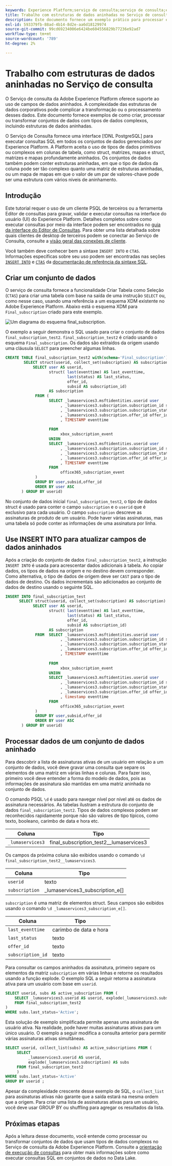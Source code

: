 ```yaml
---
keywords: Experience Platform;serviço de consulta;serviço de consulta;estruturas de dados aninhadas;dados aninhados;
title: Trabalho com estruturas de dados aninhadas no Serviço de consulta
description: Este documento fornece um exemplo prático para processar e transformar campos de dados aninhados usando instruções CTAS e INSERT INTO.
exl-id: 593379fb-88ad-4b14-8d2e-aa6d18129974
source-git-commit: 99cd69234006e6424be604556829b77236e92ad7
workflow-type: tm+mt
source-wordcount: '789'
ht-degree: 2%

---
```


# Trabalho com estruturas de dados aninhadas no Serviço de consulta

O Serviço de consulta da Adobe Experience Platform oferece suporte ao uso de campos de dados aninhados. A complexidade das estruturas de dados corporativos pode complicar a transformação ou o processamento desses dados. Este documento fornece exemplos de como criar, processar ou transformar conjuntos de dados com tipos de dados complexos, incluindo estruturas de dados aninhadas.

O Serviço de Consulta fornece uma interface [!DNL PostgreSQL] para executar consultas SQL em todos os conjuntos de dados gerenciados por Experience Platform. A Platform aceita o uso de tipos de dados primitivos ou complexos em colunas de tabela, como struct, matrizes, mapas e struct, matrizes e mapas profundamente aninhados. Os conjuntos de dados também podem conter estruturas aninhadas, em que o tipo de dados da coluna pode ser tão complexo quanto uma matriz de estruturas aninhadas, ou um mapa de mapas em que o valor de um par de valores-chave pode ser uma estrutura com vários níveis de aninhamento.

## Introdução

Este tutorial requer o uso de um cliente PSQL de terceiros ou a ferramenta Editor de consultas para gravar, validar e executar consultas na interface do usuário (UI) do Experience Platform. Detalhes completos sobre como executar consultas por meio da interface podem ser encontrados no [guia da interface do Editor de Consultas](../ui/user-guide.md). Para obter uma lista detalhada sobre quais clientes de desktop de terceiros podem se conectar ao Serviço de Consulta, consulte a [visão geral das conexões de cliente](../clients/overview.md).

Você também deve conhecer bem a sintaxe `INSERT INTO` e `CTAS`. Informações específicas sobre seu uso podem ser encontradas nas seções [`INSERT INTO`](../sql/syntax.md#insert-into) e [`CTAS`](../sql/syntax.md#create-table-as-select) da [documentação de referência da sintaxe SQL](../sql/syntax.md).

## Criar um conjunto de dados

O serviço de consulta fornece a funcionalidade Criar Tabela como Seleção (`CTAS`) para criar uma tabela com base na saída de uma instrução `SELECT` ou, como nesse caso, usando uma referência a um esquema XDM existente no Adobe Experience Platform. Abaixo está o esquema XDM para `Final_subscription` criado para este exemplo.

![Um diagrama do esquema final_subscription.](../images/best-practices/final-subscription-schema.png)

O exemplo a seguir demonstra o SQL usado para criar o conjunto de dados `final_subscription_test2`. `final_subscription_test2` é criado usando o esquema `Final_subscription`. Os dados são extraídos da origem usando uma cláusula `SELECT` para preencher algumas linhas.

```sql
CREATE TABLE final_subscription_test2 with(schema='Final_subscription') AS (
        SELECT struct(userid, collect_set(subscription) AS subscription) AS _lumaservices3 FROM(
            SELECT user AS userid,
                   struct( last(eventtime) AS last_eventtime,
                           last(status) AS last_status,
                           offer_id, 
                           subsid AS subscription_id)
                   AS subscription
             FROM (
                   SELECT _lumaservices3.msftidentities.userid user
                        , _lumaservices3.subscription.subscription_id subsid
                        , _lumaservices3.subscription.subscription_status status
                        , _lumaservices3.subscription.offer_id offer_id
                        , TIMESTAMP eventtime
 
                   FROM
                        xbox_subscription_event
                   UNION   
                   SELECT _lumaservices3.msftidentities.userid user
                        , _lumaservices3.subscription.subscription_id subsid
                        , _lumaservices3.subscription.subscription_status status
                        , _lumaservices3.subscription.offer_id offer_id
                        , TIMESTAMP eventtime
                   FROM
                        office365_subscription_event
             ) 
             GROUP BY user,subsid,offer_id
             ORDER BY user ASC
       ) GROUP BY userid)
```

No conjunto de dados inicial `final_subscription_test2`, o tipo de dados struct é usado para conter o campo `subscription` e o `userid` que é exclusivo para cada usuário. O campo `subscription` descreve as assinaturas de produto de um usuário. Pode haver várias assinaturas, mas uma tabela só pode conter as informações de uma assinatura por linha.

## Use INSERT INTO para atualizar campos de dados aninhados

Após a criação do conjunto de dados `final_subscription_test2`, a instrução `INSERT INTO` é usada para acrescentar dados adicionais à tabela. Ao copiar dados, os tipos de dados na origem e no destino devem corresponder. Como alternativa, o tipo de dados de origem deve ser `CAST` para o tipo de dados de destino. Os dados incrementais são adicionados ao conjunto de dados de destino usando o seguinte SQL.

```sql
INSERT INTO final_subscription_test
      SELECT struct(userid, collect_set(subscription) AS subscription) AS _lumaservices3 FROM(
            SELECT user AS userid,
                   struct( last(eventtime) AS last_eventtime,
                           last(status) AS last_status,
                           offer_id, 
                           subsid AS subscription_id)
                   AS subscription
             FROM  SELECT _lumaservices3.msftidentities.userid user
                        , _lumaservices3.subscription.subscription_id subsid
                        , _lumaservices3.subscription.subscription_status status
                        , _lumaservices3.subscription.offer_id offer_id
                        , TIMESTAMP eventtime
 
                   FROM
                        xbox_subscription_event
                   UNION   
                   SELECT _lumaservices3.msftidentities.userid user
                        , _lumaservices3.subscription.subscription_id subsid
                        , _lumaservices3.subscription.subscription_status status
                        , _lumaservices3.subscription.offer_id offer_id
                        , timestamp eventtime
                   FROM
                        office365_subscription_event
             ) 
             GROUP BY user,subsid,offer_id
             ORDER BY user ASC
       ) GROUP BY userid)
```

## Processar dados de um conjunto de dados aninhado

Para descobrir a lista de assinaturas ativas de um usuário em relação a um conjunto de dados, você deve gravar uma consulta que separe os elementos de uma matriz em várias linhas e colunas. Para fazer isso, primeiro você deve entender a forma do modelo de dados, pois as informações de assinatura são mantidas em uma matriz aninhada no conjunto de dados.

O comando PSQL `\d` é usado para navegar nível por nível até os dados de assinatura necessários. As tabelas ilustram a estrutura do conjunto de dados `final_subscription_test2`. Tipos de dados complexos podem ser reconhecidos rapidamente porque não são valores de tipo típicos, como texto, booleano, carimbo de data e hora etc.

| Coluna | Tipo |
|--------|-------|
| `_lumaservices3` | final_subscription_test2__lumaservices3 |

Os campos da próxima coluna são exibidos usando o comando `\d final_subscription_test2__lumaservices3`.

| Coluna | Tipo |
|---------|-------|
| `userid` | texto |
| `subscription` | _lumaservices3_subscription_e[] |

`subscription` é uma matriz de elementos struct. Seus campos são exibidos usando o comando `\d _lumaservices3_subscription_e[]`.

| Coluna | Tipo |
|---------|-------|
| `last_eventtime` | carimbo de data e hora |
| `last_status` | texto |
| `offer_id` | texto |
| `subscription_id` | texto |

Para consultar os campos aninhados da assinatura, primeiro separe os elementos da matriz `subscription` em várias linhas e retorne os resultados usando a função explode. O exemplo SQL a seguir retorna a assinatura ativa para um usuário com base em `userid`.

```sql
SELECT userid, subs AS active_subscription FROM (
    SELECT _lumaservices3.userid AS userid, explode(_lumaservices3.subscription) AS subs 
    FROM final_subscription_test2
)
WHERE subs.last_status='Active';
```

Esta solução de exemplo simplificada permite apenas uma assinatura de usuário ativa. Na realidade, pode haver muitas assinaturas ativas para um único usuário. O exemplo a seguir modifica a consulta anterior para permitir várias assinaturas ativas simultâneas.

```sql
SELECT userid, collect_list(subs) AS active_subscriptions FROM (
     SELECT
          _lumaservices3.userid AS userid,
          explode(_lumaservices3.subscription) AS subs
     FROM final_subscription_test2
     )
WHERE subs.last_status='Active' 
GROUP BY userid ;
```

Apesar da complexidade crescente desse exemplo de SQL, o `collect_list` para assinaturas ativas não garante que a saída estará na mesma ordem que a origem. Para criar uma lista de assinaturas ativas para um usuário, você deve usar GROUP BY ou shuffling para agregar os resultados da lista.

## Próximas etapas

Após a leitura desse documento, você entende como processar ou transformar conjuntos de dados que usam tipos de dados complexos no Serviço de consulta da Adobe Experience Platform. Consulte a [orientação de execução de consultas](../best-practices/writing-queries.md) para obter mais informações sobre como executar consultas SQL em conjuntos de dados no Data Lake.

